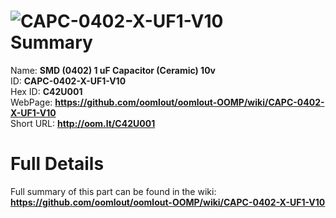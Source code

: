 
![CAPC-0402-X-UF1-V10](https://github.com/oomlout/oomlout-OOMP/blob/master/parts/CAPC-0402-X-UF1-V10/CAPC-0402-X-UF1-V10_420.jpg)   
Summary
=================
  
Name: __SMD (0402) 1 uF Capacitor (Ceramic) 10v__    
ID: __CAPC-0402-X-UF1-V10__   
Hex ID: __C42U001__   
WebPage: __https://github.com/oomlout/oomlout-OOMP/wiki/CAPC-0402-X-UF1-V10__   
Short URL: __http://oom.lt/C42U001__   

Full Details
==========================
Full summary of this part can be found in the wiki:   
__https://github.com/oomlout/oomlout-OOMP/wiki/CAPC-0402-X-UF1-V10__    

